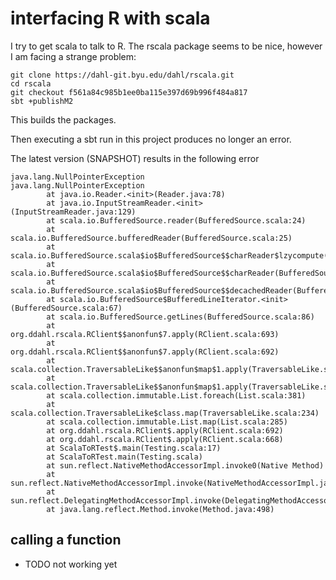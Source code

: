 # interfacing R with scala

I try to get scala to talk to R. The rscala package seems to be nice, however I am facing a strange problem:

```
git clone https://dahl-git.byu.edu/dahl/rscala.git
cd rscala
git checkout f561a84c985b1ee0ba115e397d69b996f484a817
sbt +publishM2
```
This builds the packages.
    
Then executing a sbt run in this project produces no longer an error. 

The latest version (SNAPSHOT) results in the following error

```
java.lang.NullPointerException
java.lang.NullPointerException
        at java.io.Reader.<init>(Reader.java:78)
        at java.io.InputStreamReader.<init>(InputStreamReader.java:129)
        at scala.io.BufferedSource.reader(BufferedSource.scala:24)
        at scala.io.BufferedSource.bufferedReader(BufferedSource.scala:25)
        at scala.io.BufferedSource.scala$io$BufferedSource$$charReader$lzycompute(BufferedSource.scala:35)
        at scala.io.BufferedSource.scala$io$BufferedSource$$charReader(BufferedSource.scala:33)
        at scala.io.BufferedSource.scala$io$BufferedSource$$decachedReader(BufferedSource.scala:62)
        at scala.io.BufferedSource$BufferedLineIterator.<init>(BufferedSource.scala:67)
        at scala.io.BufferedSource.getLines(BufferedSource.scala:86)
        at org.ddahl.rscala.RClient$$anonfun$7.apply(RClient.scala:693)
        at org.ddahl.rscala.RClient$$anonfun$7.apply(RClient.scala:692)
        at scala.collection.TraversableLike$$anonfun$map$1.apply(TraversableLike.scala:234)
        at scala.collection.TraversableLike$$anonfun$map$1.apply(TraversableLike.scala:234)
        at scala.collection.immutable.List.foreach(List.scala:381)
        at scala.collection.TraversableLike$class.map(TraversableLike.scala:234)
        at scala.collection.immutable.List.map(List.scala:285)
        at org.ddahl.rscala.RClient$.apply(RClient.scala:692)
        at org.ddahl.rscala.RClient$.apply(RClient.scala:668)
        at ScalaToRTest$.main(Testing.scala:17)
        at ScalaToRTest.main(Testing.scala)
        at sun.reflect.NativeMethodAccessorImpl.invoke0(Native Method)
        at sun.reflect.NativeMethodAccessorImpl.invoke(NativeMethodAccessorImpl.java:62)
        at sun.reflect.DelegatingMethodAccessorImpl.invoke(DelegatingMethodAccessorImpl.java:43)
        at java.lang.reflect.Method.invoke(Method.java:498)
```
## calling a function
- TODO not working yet

